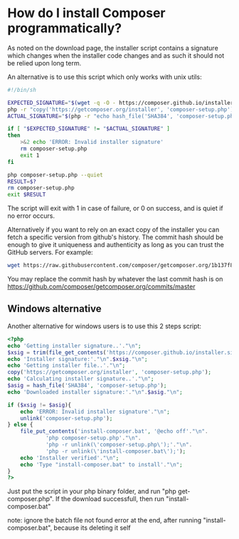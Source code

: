 # How do I install Composer programmatically?

As noted on the download page, the installer script contains a
signature which changes when the installer code changes and as such
it should not be relied upon long term.

An alternative is to use this script which only works with unix utils:

```bash
#!/bin/sh

EXPECTED_SIGNATURE="$(wget -q -O - https://composer.github.io/installer.sig)"
php -r "copy('https://getcomposer.org/installer', 'composer-setup.php');"
ACTUAL_SIGNATURE="$(php -r "echo hash_file('SHA384', 'composer-setup.php');")"

if [ "$EXPECTED_SIGNATURE" != "$ACTUAL_SIGNATURE" ]
then
    >&2 echo 'ERROR: Invalid installer signature'
    rm composer-setup.php
    exit 1
fi

php composer-setup.php --quiet
RESULT=$?
rm composer-setup.php
exit $RESULT
```

The script will exit with 1 in case of failure, or 0 on success, and is quiet
if no error occurs.

Alternatively if you want to rely on an exact copy of the installer you can fetch
a specific version from github's history. The commit hash should be enough to
give it uniqueness and authenticity as long as you can trust the GitHub servers.
For example:

```bash
wget https://raw.githubusercontent.com/composer/getcomposer.org/1b137f8bf6db3e79a38a5bc45324414a6b1f9df2/web/installer -O - -q | php -- --quiet
```

You may replace the commit hash by whatever the last commit hash is on
https://github.com/composer/getcomposer.org/commits/master


## Windows alternative

Another alternative for windows users is to use this 2 steps script:

```PHP
<?php
echo 'Getting installer signature..'."\n";
$xsig = trim(file_get_contents('https://composer.github.io/installer.sig'));
echo 'Installer signature:'."\n".$xsig."\n";
echo 'Getting installer file..'."\n";
copy('https://getcomposer.org/installer', 'composer-setup.php');
echo 'Calculating installer signature..'."\n";
$asig = hash_file('SHA384', 'composer-setup.php');
echo 'Downloaded installer signature:'."\n".$asig."\n";

if ($xsig != $asig){
	echo 'ERROR: Invalid installer signature'."\n";
	unlink('composer-setup.php');
} else {
	file_put_contents('install-composer.bat', '@echo off'."\n".
			'php composer-setup.php'."\n".
			'php -r unlink(\'composer-setup.php\');'."\n".
			'php -r unlink(\'install-composer.bat\');');
	echo 'Installer verified'."\n";
	echo 'Type "install-composer.bat" to install'."\n";
}
?>
```

Just put the script in your php binary folder, and run "php get-composer.php".
If the download successfull, then run "install-composer.bat"

note: ignore the batch file not found error at the end, after running "install-composer.bat", because its deleting it self
